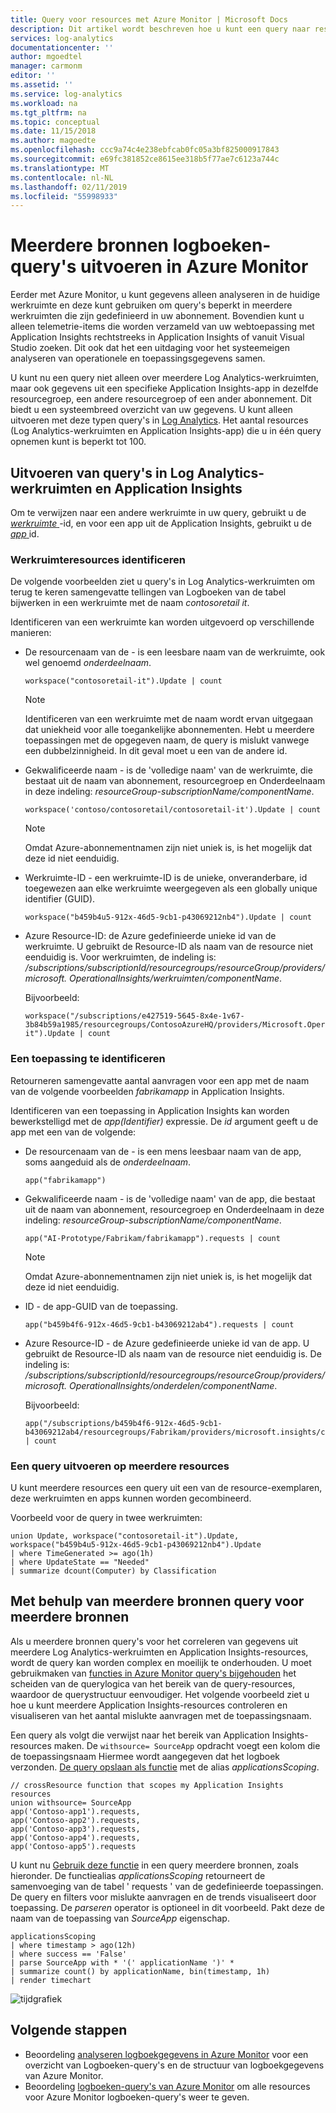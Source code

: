 ```yaml
---
title: Query voor resources met Azure Monitor | Microsoft Docs
description: Dit artikel wordt beschreven hoe u kunt een query naar resources van meerdere werkruimten en Application Insights-app in uw abonnement.
services: log-analytics
documentationcenter: ''
author: mgoedtel
manager: carmonm
editor: ''
ms.assetid: ''
ms.service: log-analytics
ms.workload: na
ms.tgt_pltfrm: na
ms.topic: conceptual
ms.date: 11/15/2018
ms.author: magoedte
ms.openlocfilehash: ccc9a74c4e238ebfcab0fc05a3bf825000917843
ms.sourcegitcommit: e69fc381852ce8615ee318b5f77ae7c6123a744c
ms.translationtype: MT
ms.contentlocale: nl-NL
ms.lasthandoff: 02/11/2019
ms.locfileid: "55998933"
---
```

# <a name="perform-cross-resource-log-queries-in-azure-monitor"></a>Meerdere bronnen logboeken-query's uitvoeren in Azure Monitor  

Eerder met Azure Monitor, u kunt gegevens alleen analyseren in de huidige werkruimte en deze kunt gebruiken om query's beperkt in meerdere werkruimten die zijn gedefinieerd in uw abonnement.  Bovendien kunt u alleen telemetrie-items die worden verzameld van uw webtoepassing met Application Insights rechtstreeks in Application Insights of vanuit Visual Studio zoeken.  Dit ook dat het een uitdaging voor het systeemeigen analyseren van operationele en toepassingsgegevens samen.   

U kunt nu een query niet alleen over meerdere Log Analytics-werkruimten, maar ook gegevens uit een specifieke Application Insights-app in dezelfde resourcegroep, een andere resourcegroep of een ander abonnement. Dit biedt u een systeembreed overzicht van uw gegevens.  U kunt alleen uitvoeren met deze typen query's in [Log Analytics](portals.md). Het aantal resources (Log Analytics-werkruimten en Application Insights-app) die u in één query opnemen kunt is beperkt tot 100. 

## <a name="querying-across-log-analytics-workspaces-and-from-application-insights"></a>Uitvoeren van query's in Log Analytics-werkruimten en Application Insights
Om te verwijzen naar een andere werkruimte in uw query, gebruikt u de [ *werkruimte* ](https://docs.microsoft.com/azure/log-analytics/query-language/workspace-expression) -id, en voor een app uit de Application Insights, gebruikt u de [ *app* ](https://docs.microsoft.com/azure/log-analytics/query-language/app-expression)id.  

### <a name="identifying-workspace-resources"></a>Werkruimteresources identificeren
De volgende voorbeelden ziet u query's in Log Analytics-werkruimten om terug te keren samengevatte tellingen van Logboeken van de tabel bijwerken in een werkruimte met de naam *contosoretail it*. 

Identificeren van een werkruimte kan worden uitgevoerd op verschillende manieren:

* De resourcenaam van de - is een leesbare naam van de werkruimte, ook wel genoemd *onderdeelnaam*. 

    `workspace("contosoretail-it").Update | count`
 
    >[!NOTE]
    >Identificeren van een werkruimte met de naam wordt ervan uitgegaan dat uniekheid voor alle toegankelijke abonnementen. Hebt u meerdere toepassingen met de opgegeven naam, de query is mislukt vanwege een dubbelzinnigheid. In dit geval moet u een van de andere id.

* Gekwalificeerde naam - is de 'volledige naam' van de werkruimte, die bestaat uit de naam van abonnement, resourcegroep en Onderdeelnaam in deze indeling: *resourceGroup-subscriptionName/componentName*. 

    `workspace('contoso/contosoretail/contosoretail-it').Update | count `

    >[!NOTE]
    >Omdat Azure-abonnementnamen zijn niet uniek is, is het mogelijk dat deze id niet eenduidig. 
    >

* Werkruimte-ID - een werkruimte-ID is de unieke, onveranderbare, id toegewezen aan elke werkruimte weergegeven als een globally unique identifier (GUID).

    `workspace("b459b4u5-912x-46d5-9cb1-p43069212nb4").Update | count`

* Azure Resource-ID: de Azure gedefinieerde unieke id van de werkruimte. U gebruikt de Resource-ID als naam van de resource niet eenduidig is.  Voor werkruimten, de indeling is: */subscriptions/subscriptionId/resourcegroups/resourceGroup/providers/microsoft. OperationalInsights/werkruimten/componentName*.  

    Bijvoorbeeld:
    ``` 
    workspace("/subscriptions/e427519-5645-8x4e-1v67-3b84b59a1985/resourcegroups/ContosoAzureHQ/providers/Microsoft.OperationalInsights/workspaces/contosoretail-it").Update | count
    ```

### <a name="identifying-an-application"></a>Een toepassing te identificeren
Retourneren samengevatte aantal aanvragen voor een app met de naam van de volgende voorbeelden *fabrikamapp* in Application Insights. 

Identificeren van een toepassing in Application Insights kan worden bewerkstelligd met de *app(Identifier)* expressie.  De *id* argument geeft u de app met een van de volgende:

* De resourcenaam van de - is een mens leesbaar naam van de app, soms aangeduid als de *onderdeelnaam*.  

    `app("fabrikamapp")`

* Gekwalificeerde naam - is de 'volledige naam' van de app, die bestaat uit de naam van abonnement, resourcegroep en Onderdeelnaam in deze indeling: *resourceGroup-subscriptionName/componentName*. 

    `app("AI-Prototype/Fabrikam/fabrikamapp").requests | count`

     >[!NOTE]
    >Omdat Azure-abonnementnamen zijn niet uniek is, is het mogelijk dat deze id niet eenduidig. 
    >

* ID - de app-GUID van de toepassing.

    `app("b459b4f6-912x-46d5-9cb1-b43069212ab4").requests | count`

* Azure Resource-ID - de Azure gedefinieerde unieke id van de app. U gebruikt de Resource-ID als naam van de resource niet eenduidig is. De indeling is: */subscriptions/subscriptionId/resourcegroups/resourceGroup/providers/microsoft. OperationalInsights/onderdelen/componentName*.  

    Bijvoorbeeld:
    ```
    app("/subscriptions/b459b4f6-912x-46d5-9cb1-b43069212ab4/resourcegroups/Fabrikam/providers/microsoft.insights/components/fabrikamapp").requests | count
    ```

### <a name="performing-a-query-across-multiple-resources"></a>Een query uitvoeren op meerdere resources
U kunt meerdere resources een query uit een van de resource-exemplaren, deze werkruimten en apps kunnen worden gecombineerd.
    
Voorbeeld voor de query in twee werkruimten:    

```
union Update, workspace("contosoretail-it").Update, workspace("b459b4u5-912x-46d5-9cb1-p43069212nb4").Update
| where TimeGenerated >= ago(1h)
| where UpdateState == "Needed"
| summarize dcount(Computer) by Classification
```

## <a name="using-cross-resource-query-for-multiple-resources"></a>Met behulp van meerdere bronnen query voor meerdere bronnen
Als u meerdere bronnen query's voor het correleren van gegevens uit meerdere Log Analytics-werkruimten en Application Insights-resources, wordt de query kan worden complex en moeilijk te onderhouden. U moet gebruikmaken van [functies in Azure Monitor query's bijgehouden](functions.md) het scheiden van de querylogica van het bereik van de query-resources, waardoor de querystructuur eenvoudiger. Het volgende voorbeeld ziet u hoe u kunt meerdere Application Insights-resources controleren en visualiseren van het aantal mislukte aanvragen met de toepassingsnaam. 

Een query als volgt die verwijst naar het bereik van Application Insights-resources maken. De `withsource= SourceApp` opdracht voegt een kolom die de toepassingsnaam Hiermee wordt aangegeven dat het logboek verzonden. [De query opslaan als functie](functions.md#create-a-function) met de alias _applicationsScoping_.

```Kusto
// crossResource function that scopes my Application Insights resources
union withsource= SourceApp
app('Contoso-app1').requests, 
app('Contoso-app2').requests,
app('Contoso-app3').requests,
app('Contoso-app4').requests,
app('Contoso-app5').requests
```



U kunt nu [Gebruik deze functie](../../azure-monitor/log-query/functions.md#use-a-function) in een query meerdere bronnen, zoals hieronder. De functiealias _applicationsScoping_ retourneert de samenvoeging van de tabel ' requests ' van de gedefinieerde toepassingen. De query en filters voor mislukte aanvragen en de trends visualiseert door toepassing. De _parseren_ operator is optioneel in dit voorbeeld. Pakt deze de naam van de toepassing van _SourceApp_ eigenschap.

```Kusto
applicationsScoping 
| where timestamp > ago(12h)
| where success == 'False'
| parse SourceApp with * '(' applicationName ')' * 
| summarize count() by applicationName, bin(timestamp, 1h) 
| render timechart
```
![tijdgrafiek](media/cross-workspace-query/chart.png)

## <a name="next-steps"></a>Volgende stappen

- Beoordeling [analyseren logboekgegevens in Azure Monitor](log-query-overview.md) voor een overzicht van Logboeken-query's en de structuur van logboekgegevens van Azure Monitor.
- Beoordeling [logboeken-query's van Azure Monitor](query-language.md) om alle resources voor Azure Monitor logboeken-query's weer te geven.
